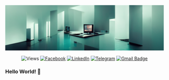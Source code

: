 <div align="center">

<img src="img/bckgrnd.png" alt="logo" height="auto" />

![Views](https://komarev.com/ghpvc/?username=ivnvxd&style=flat-square)
[![Facebook](https://img.shields.io/badge/Facebook-1877F2?style=flat-square&logo=facebook&logoColor=white)](https://www.facebook.com/andrey.ivanov.194)
[![LinkedIn](https://img.shields.io/badge/LinkedIn-0077B5?style=flat-square&logo=linkedin&logoColor=white)](https://www.linkedin.com/in/abivanov/)
[![Telegram](https://img.shields.io/badge/Telegram-2CA5E0?style=flat-square&logo=telegram&logoColor=white)](https://t.me/venyxd)
[![Gmail Badge](https://img.shields.io/badge/-Gmail-c14438?style=flat-square&logo=Gmail&logoColor=white&link=mailto:ivnvxd@gmail.com)](mailto:ivnvxd@gmail.com)

</div>

### Hello World! 👋

